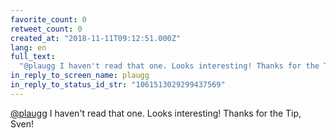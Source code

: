 ```yaml
---
favorite_count: 0
retweet_count: 0
created_at: "2018-11-11T09:12:51.000Z"
lang: en
full_text:
  "@plaugg I haven't read that one. Looks interesting! Thanks for the Tip, Sven!"
in_reply_to_screen_name: plaugg
in_reply_to_status_id_str: "1061513029299437569"
---
```


[@plaugg](https://twitter.com/plaugg) I haven't read that one. Looks
interesting! Thanks for the Tip, Sven!

